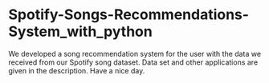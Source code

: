 # Spotify-Songs-Recommendations-System_with_python
We developed a song recommendation system for the user with the data we received from our Spotify song dataset. Data set and other applications are given in the description. Have a nice day.
